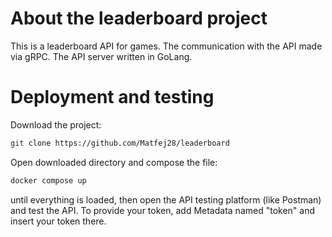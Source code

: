 # About the leaderboard project

 This is a leaderboard API for games. The communication with the API made via gRPC. The API server written in GoLang.

# Deployment and testing

 Download the project:
 ```bash
 git clone https://github.com/Matfej28/leaderboard
  ```
 Open downloaded directory and compose the file:
 ```bash
 docker compose up
  ```
until everything is loaded, then open the API testing platform (like Postman) and test the API. To provide your token, add Metadata named "token" and insert your token there.
